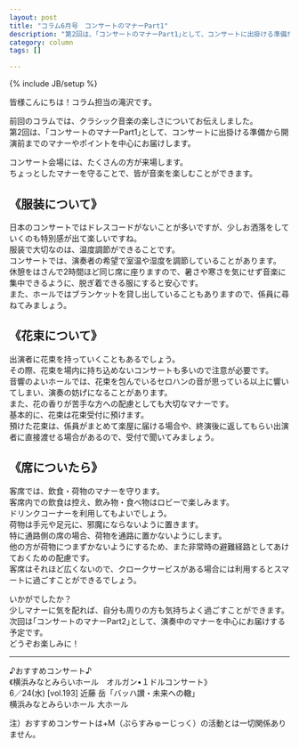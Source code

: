 ```yaml
---
layout: post
title: "コラム6月号　コンサートのマナーPart1"
description: "第2回は、｢コンサートのマナーPart1｣として、コンサートに出掛ける準備から開演前までのマナーやポイントを中心にお届けします。 "
category: column
tags: []

---
```

{% include JB/setup %}

皆様こんにちは！コラム担当の滝沢です。  

前回のコラムでは、クラシック音楽の楽しさについてお伝えしました。  
第2回は、｢コンサートのマナーPart1｣として、コンサートに出掛ける準備から開演前までのマナーやポイントを中心にお届けします。  

コンサート会場には、たくさんの方が来場します。  
ちょっとしたマナーを守ることで、皆が音楽を楽しむことができます。  

## 《服装について》
日本のコンサートではドレスコードがないことが多いですが、少しお洒落をしていくのも特別感が出て楽しいですね。  
服装で大切なのは、温度調節ができることです。  
コンサートでは、演奏者の希望で室温や湿度を調節していることがあります。  
休憩をはさんで2時間ほど同じ席に座りますので、暑さや寒さを気にせず音楽に集中できるように、脱ぎ着できる服にすると安心です。  
また、ホールではブランケットを貸し出していることもありますので、係員に尋ねてみましょう。  

## 《花束について》
出演者に花束を持っていくこともあるでしょう。  
その際、花束を場内に持ち込めないコンサートも多いので注意が必要です。  
音響のよいホールでは、花束を包んでいるセロハンの音が思っている以上に響いてしまい、演奏の妨げになることがあります。  
また、花の香りが苦手な方への配慮としても大切なマナーです。  
基本的に、花束は花束受付に預けます。  
預けた花束は、係員がまとめて楽屋に届ける場合や、終演後に返してもらい出演者に直接渡せる場合があるので、受付で聞いてみましょう。  

## 《席についたら》
客席では、飲食・荷物のマナーを守ります。  
客席内での飲食は控え、飲み物・食べ物はロビーで楽しみます。  
ドリンクコーナーを利用してもよいでしょう。  
荷物は手元や足元に、邪魔にならないように置きます。  
特に通路側の席の場合、荷物を通路に置かないようにします。  
他の方が荷物につまずかないようにするため、また非常時の避難経路としてあけておくための配慮です。  
客席はそれほど広くないので、クロークサービスがある場合には利用するとスマートに過ごすことができるでしょう。  

いかがでしたか？  
少しマナーに気を配れば、自分も周りの方も気持ちよく過ごすことができます。  
次回は｢コンサートのマナーPart2｣として、演奏中のマナーを中心にお届けする予定です。  
どうぞお楽しみに！  

---

♪おすすめコンサート♪  
《横浜みなとみらいホール　オルガン•１ドルコンサート》  
6／24(水) [vol.193] 近藤 岳「バッハ讃・未来への轍」  
横浜みなとみらいホール 大ホール

<span class="inhibit">注）おすすめコンサートは+M（ぷらすみゅーじっく）の活動とは一切関係ありません。</span>